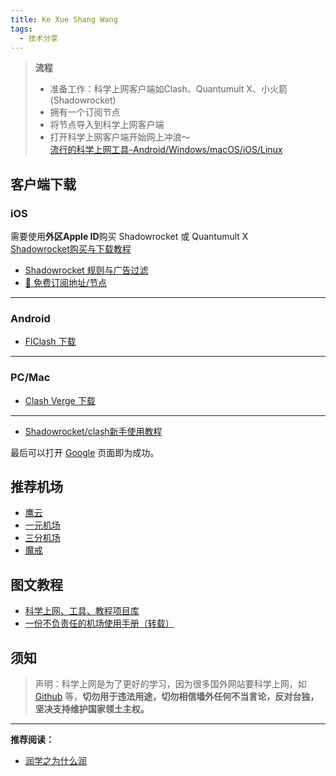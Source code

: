 ```yaml
---
title: Ke Xue Shang Wang
tags:
  - 技术分享
---
```


> **流程**  
> - 准备工作：科学上网客户端如Clash、Quantumult X、小火箭(Shadowrocket)  
> - 拥有一个订阅节点  
> - 将节点导入到科学上网客户端  
> - 打开科学上网客户端开始网上冲浪～  
> [流行的科学上网工具-Android/Windows/macOS/iOS/Linux](https://clashverge.net/other_tools/)

## 客户端下载

### iOS

需要使用**外区Apple ID**购买 Shadowrocket 或 Quantumult X  
[Shadowrocket购买与下载教程](https://www.shadowrocket.vip/shadowrocket使用教程/shadowrocket小火箭怎么购买，美区小火箭下载购买教程.html)

- [Shadowrocket 规则与广告过滤](https://github.com/Johnshall/Shadowrocket-ADBlock-Rules-Forever)
- [🚀 免费订阅地址/节点](https://github.com/Pawdroid/Free-servers)

---

### Android

- [FlClash 下载](https://github.com/chen08209/FlClash/releases)

---

### PC/Mac

- [Clash Verge 下载](https://getclashvergerev.org/)

---

- [Shadowrocket/clash新手使用教程](https://telegra.ph/departure-airport-05-29)

最后可以打开 [Google](https://www.google.com/?hl=zh-CN&sa=X&ved=0ahUKEwjTmpfQ-u31AhVaEXAKHUcyBmcQnZcCCAc) 页面即为成功。

## 推荐机场

- [鹰云](https://huluyuncloud.site/#/register?code=RNvR2q4E)
- [一元机场](https://一元机场.com/#/dashboard)
- [三分机场](https://三分机场.xyz/)
- [魔戒](https://mojie.me/#/dashboard)

## 图文教程

- [科学上网、工具、教程项目库](https://github.com/bannedbook/fanqiang)
- [一份不负责任的机场使用手册（转载）](https://www.duyaoss.com/archives/1086/)

## 须知

> 声明：科学上网是为了更好的学习，因为很多国外网站要科学上网，如 [Github](https://github.com/) 等，**切勿用于违法用途，切勿相信墙外任何不当言论，反对台独，坚决支持维护国家领土主权。**

---

**推荐阅读：**

- [润学之为什么润](../../about/run.md)